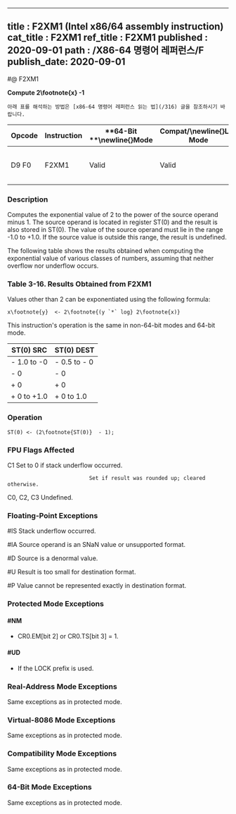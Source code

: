 ----------------------------
title : F2XM1 (Intel x86/64 assembly instruction)
cat_title : F2XM1
ref_title : F2XM1
published : 2020-09-01
path : /X86-64 명령어 레퍼런스/F
publish_date: 2020-09-01
----------------------------


#@ F2XM1

**Compute 2\footnote{x} -1**

```lec-info
아래 표를 해석하는 방법은 [x86-64 명령어 레퍼런스 읽는 법](/316) 글을 참조하시기 바랍니다.
```

|**Opcode**|**Instruction**|**64-Bit **\newline{}**Mode**|**Compat/**\newline{}**Leg Mode**|**Description**|
|----------|---------------|-----------------------------|---------------------------------|---------------|
|D9 F0|F2XM1|Valid|Valid|Replace ST(0) with (2ST(0) - 1).|
### Description


Computes the exponential value of 2 to the power of the source operand minus 1. The source operand is located in register ST(0) and the result is also stored in ST(0). The value of the source operand must lie in the range -1.0 to +1.0. If the source value is outside this range, the result is undefined.

The following table shows the results obtained when computing the exponential value of various classes of numbers, assuming that neither overflow nor underflow occurs.

###                                                      Table 3-16.  Results Obtained from F2XM1


Values other than 2 can be exponentiated using the following formula:

    x\footnote{y}  <- 2\footnote{(y `*` log} 2\footnote{x)}

This instruction's operation is the same in non-64-bit modes and 64-bit mode.



|**ST(0) SRC**|**ST(0) DEST**|
|-------------|--------------|
|- 1.0 to -0|- 0.5 to - 0|
|- 0|- 0|
|+ 0|+ 0|
|+ 0 to +1.0|+ 0 to 1.0 |

### Operation

```info-verb
ST(0) <- (2\footnote{ST(0)}  - 1);
```
### FPU Flags Affected


C1 Set to 0 if stack underflow occurred.

                              Set if result was rounded up; cleared otherwise.

C0, C2, C3  Undefined.

### Floating-Point Exceptions


#IS Stack underflow occurred.

#IA Source operand is an SNaN value or unsupported format.

#D Source is a denormal value.

#U Result is too small for destination format.

#P Value cannot be represented exactly in destination format.


### Protected Mode Exceptions

#### #NM
* CR0.EM[bit 2] or CR0.TS[bit 3] = 1.

#### #UD
* If the LOCK prefix is used.

### Real-Address Mode Exceptions



Same exceptions as in protected mode.


### Virtual-8086 Mode Exceptions



Same exceptions as in protected mode.


### Compatibility Mode Exceptions



Same exceptions as in protected mode.


### 64-Bit Mode Exceptions



Same exceptions as in protected mode.


